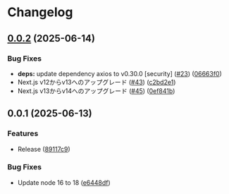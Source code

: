 # Changelog

## [0.0.2](https://github.com/koki-develop/badge-generator/compare/v0.0.1...v0.0.2) (2025-06-14)


### Bug Fixes

* **deps:** update dependency axios to v0.30.0 [security] ([#23](https://github.com/koki-develop/badge-generator/issues/23)) ([06663f0](https://github.com/koki-develop/badge-generator/commit/06663f00941ebca99e14f15160cc1ec79c46f761))
* Next.js v12からv13へのアップグレード ([#43](https://github.com/koki-develop/badge-generator/issues/43)) ([c2bd2e1](https://github.com/koki-develop/badge-generator/commit/c2bd2e1d0174b0dbc1260bb478d2fd5b5f4dd9f6))
* Next.js v13からv14へのアップグレード ([#45](https://github.com/koki-develop/badge-generator/issues/45)) ([0ef841b](https://github.com/koki-develop/badge-generator/commit/0ef841bf9b26c28ad9ae07f59083285523b0f078))

## 0.0.1 (2025-06-13)


### Features

* Release ([89117c9](https://github.com/koki-develop/badge-generator/commit/89117c982a73c4668c1def3262945ec6804e574d))


### Bug Fixes

* Update node 16 to 18 ([e6448df](https://github.com/koki-develop/badge-generator/commit/e6448dfceaae1393fb6d23cd2fbc695877724cbb))
